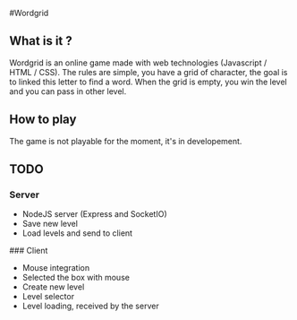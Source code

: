 #Wordgrid

## What is it ?

Wordgrid is an online game made with web technologies (Javascript / HTML / CSS).
The rules are simple, you have a grid of character, the goal is to linked this letter
to find a word. When the grid is empty, you win the level and you can pass in other level.

## How to play

The game is not playable for the moment, it's in developement.

## TODO

### Server

* NodeJS server (Express and SocketIO)
* Save new level
* Load levels and send to client

### Client

* Mouse integration
* Selected the box with mouse
* Create new level
* Level selector
* Level loading, received by the server
